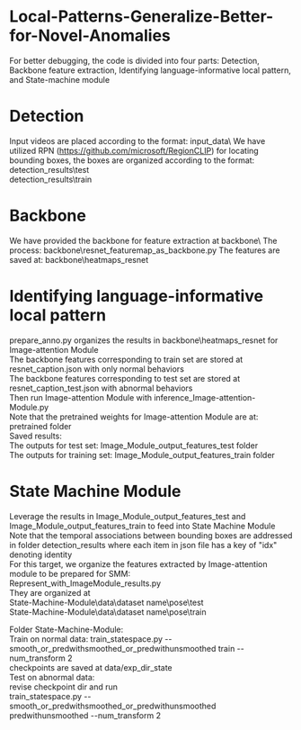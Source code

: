 # Local-Patterns-Generalize-Better-for-Novel-Anomalies

For better debugging, the code is divided into four parts: Detection, Backbone feature extraction, Identifying language-informative local pattern, and State-machine module

# Detection 
Input videos are placed according to the format: input_data\ 
We have utilized RPN (https://github.com/microsoft/RegionCLIP) for locating bounding boxes, the boxes are organized according to the format:  
detection_results\test  
detection_results\train 

# Backbone 
We have provided the backbone for feature extraction at backbone\ 
The process: backbone\resnet_featuremap_as_backbone.py 
The features are saved at: backbone\heatmaps_resnet 

# Identifying language-informative local pattern
prepare_anno.py organizes the results in backbone\heatmaps_resnet for Image-attention Module   
The backbone features corresponding to train set are stored at resnet_caption.json with only normal behaviors  
The backbone features corresponding to test set are stored at resnet_caption_test.json with abnormal behaviors    
Then run Image-attention Module with inference_Image-attention-Module.py   
Note that the pretrained weights for Image-attention Module are at: pretrained folder    
Saved results:    
The outputs for test set: Image_Module_output_features_test folder   
The outputs for training set: Image_Module_output_features_train folder   

# State Machine Module 
Leverage the results in Image_Module_output_features_test and Image_Module_output_features_train to feed into State Machine Module    
Note that the temporal associations between bounding boxes are addressed in folder detection_results where each item in json file has a key of "idx" denoting identity     
For this target, we organize the features extracted by Image-attention module to be prepared for SMM:     
Represent_with_ImageModule_results.py      
They are organized at  
State-Machine-Module\data\dataset name\pose\test    
State-Machine-Module\data\dataset name\pose\train

Folder State-Machine-Module:     
Train on normal data: train_statespace.py --smooth_or_predwithsmoothed_or_predwithunsmoothed train --num_transform 2    
checkpoints are saved at data/exp_dir_state     
Test on abnormal data:   
revise checkpoint dir and run    
train_statespace.py --smooth_or_predwithsmoothed_or_predwithunsmoothed predwithunsmoothed --num_transform 2     



